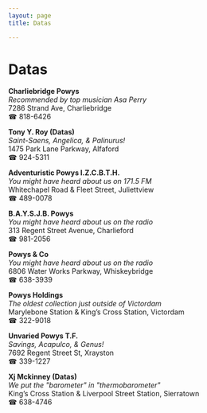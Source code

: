 ```yaml
---
layout: page 
title: Datas

---
```



# Datas


 **Charliebridge Powys**  
_Recommended by top musician Asa Perry_  
7286 Strand Ave, Charliebridge  
☎ 818-6426

**Tony Y. Roy (Datas)**  
_Saint-Saens, Angelica, & Palinurus!_  
1475 Park Lane Parkway, Alfaford  
☎ 924-5311

**Adventuristic Powys I.Z.C.B.T.H.**  
_You might have heard about us on 171.5 FM_  
Whitechapel Road & Fleet Street, Juliettview  
☎ 489-0078

**B.A.Y.S.J.B. Powys**  
_You might have heard about us on the radio_  
313 Regent Street Avenue, Charlieford  
☎ 981-2056

**Powys & Co**  
_You might have heard about us on the radio_  
6806 Water Works Parkway, Whiskeybridge  
☎ 638-3939

**Powys Holdings**  
_The oldest collection just outside of Victordam_  
Marylebone Station & King’s Cross Station, Victordam  
☎ 322-9018

**Unvaried Powys T.F.**  
_Savings, Acapulco, & Genus!_  
7692 Regent Street St, Xrayston  
☎ 339-1227

**Xj Mckinney (Datas)**  
_We put the "barometer" in "thermobarometer"_  
King’s Cross Station & Liverpool Street Station, Sierratown  
☎ 638-4746

